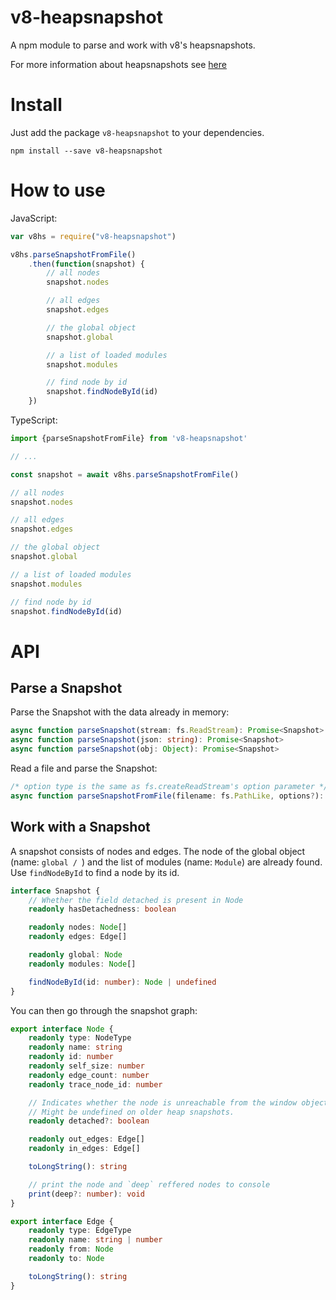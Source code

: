 # v8-heapsnapshot
A npm module to parse and work with v8's heapsnapshots.

For more information about heapsnapshots see [here](https://developers.google.com/web/tools/chrome-devtools/memory-problems/heap-snapshots)

# Install

Just add the package `v8-heapsnapshot` to your dependencies.

`````
npm install --save v8-heapsnapshot
`````

# How to use

JavaScript:

`````javascript
var v8hs = require("v8-heapsnapshot")

v8hs.parseSnapshotFromFile()
    .then(function(snapshot) {
        // all nodes
        snapshot.nodes

        // all edges
        snapshot.edges

        // the global object
        snapshot.global

        // a list of loaded modules
        snapshot.modules

        // find node by id
        snapshot.findNodeById(id)
    })
`````

TypeScript:


`````typescript
import {parseSnapshotFromFile} from 'v8-heapsnapshot'

// ...

const snapshot = await v8hs.parseSnapshotFromFile()

// all nodes
snapshot.nodes

// all edges
snapshot.edges

// the global object
snapshot.global

// a list of loaded modules
snapshot.modules

// find node by id
snapshot.findNodeById(id)
`````

# API

## Parse a Snapshot

Parse the Snapshot with the data already in memory:

`````typescript
async function parseSnapshot(stream: fs.ReadStream): Promise<Snapshot>
async function parseSnapshot(json: string): Promise<Snapshot>
async function parseSnapshot(obj: Object): Promise<Snapshot>
`````

Read a file and parse the Snapshot:

`````typescript
/* option type is the same as fs.createReadStream's option parameter */
async function parseSnapshotFromFile(filename: fs.PathLike, options?): Promise<Snapshot>
`````

## Work with a Snapshot

A snapshot consists of nodes and edges.
The node of the global object (name: `global / `) and the list of modules (name: `Module`) are already found.
Use `findNodeById` to find a node by its id.

`````typescript
interface Snapshot {
    // Whether the field detached is present in Node
    readonly hasDetachedness: boolean

    readonly nodes: Node[]
    readonly edges: Edge[]

    readonly global: Node
    readonly modules: Node[]

    findNodeById(id: number): Node | undefined
}
`````

You can then go through the snapshot graph:

`````typescript
export interface Node {
    readonly type: NodeType
    readonly name: string
    readonly id: number
    readonly self_size: number
    readonly edge_count: number
    readonly trace_node_id: number

    // Indicates whether the node is unreachable from the window object.
    // Might be undefined on older heap snapshots.
    readonly detached?: boolean

    readonly out_edges: Edge[]
    readonly in_edges: Edge[]

    toLongString(): string

    // print the node and `deep` reffered nodes to console
    print(deep?: number): void
}

export interface Edge {
    readonly type: EdgeType
    readonly name: string | number
    readonly from: Node
    readonly to: Node

    toLongString(): string
}
`````


